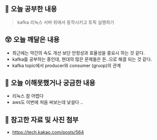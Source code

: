 ## 📝 오늘 공부한 내용
> kafka 리눅스 서버 위에서 동작시키고 토픽 실행하기

## 😲 오늘 깨달은 내용
- 최근에는 약간의 속도 개선 보단 안정성과 효율성을 중요시 하는 것 같다.
- kafka를 공부하는 중인데, 현대의 많은 문제들은 돈..으로 해결 되는 것 같다.
- kafka topic에서 producer와 consumer (gruop)의 관계

## 🥲 오늘 이해못했거나 궁금한 내용
- 리눅스 참 어렵다
- aws도 이번에 처음 써보는데 낯설다 ..
      
## 📁 참고한 자료 및 사진 첨부
- https://tech.kakao.com/posts/564
